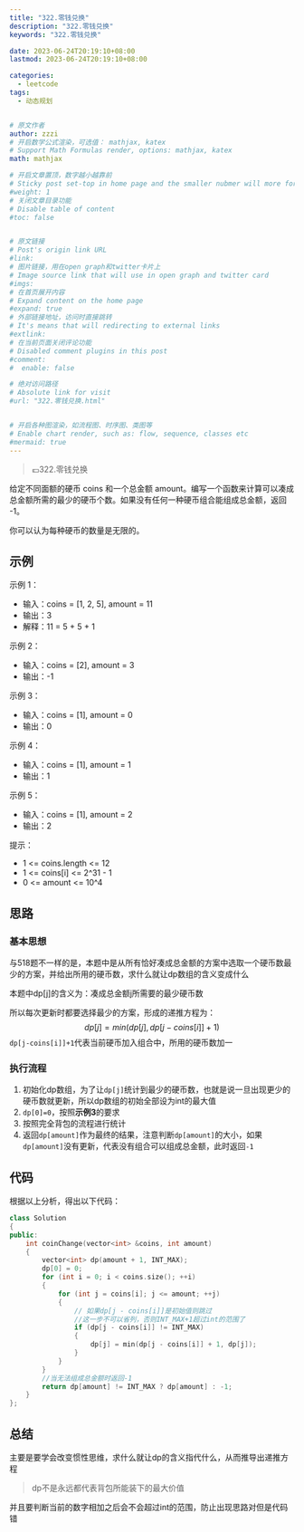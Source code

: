 ```yaml
---
title: "322.零钱兑换"
description: "322.零钱兑换"
keywords: "322.零钱兑换"

date: 2023-06-24T20:19:10+08:00
lastmod: 2023-06-24T20:19:10+08:00

categories:
  - leetcode
tags:
  - 动态规划


# 原文作者
author: zzzi
# 开启数学公式渲染，可选值： mathjax, katex
# Support Math Formulas render, options: mathjax, katex
math: mathjax

# 开启文章置顶，数字越小越靠前
# Sticky post set-top in home page and the smaller nubmer will more forward.
#weight: 1
# 关闭文章目录功能
# Disable table of content
#toc: false


# 原文链接
# Post's origin link URL
#link:
# 图片链接，用在open graph和twitter卡片上
# Image source link that will use in open graph and twitter card
#imgs:
# 在首页展开内容
# Expand content on the home page
#expand: true
# 外部链接地址，访问时直接跳转
# It's means that will redirecting to external links
#extlink:
# 在当前页面关闭评论功能
# Disabled comment plugins in this post
#comment:
#  enable: false

# 绝对访问路径
# Absolute link for visit
#url: "322.零钱兑换.html"


# 开启各种图渲染，如流程图、时序图、类图等
# Enable chart render, such as: flow, sequence, classes etc
#mermaid: true
---
```


>:pound:322.零钱兑换

给定不同面额的硬币 coins 和一个总金额 amount。编写一个函数来计算可以凑成总金额所需的最少的硬币个数。如果没有任何一种硬币组合能组成总金额，返回 -1。

你可以认为每种硬币的数量是无限的。

<!--more-->

## 示例

示例 1：

- 输入：coins = [1, 2, 5], amount = 11
- 输出：3
- 解释：11 = 5 + 5 + 1

示例 2：

- 输入：coins = [2], amount = 3
- 输出：-1

示例 3：

- 输入：coins = [1], amount = 0
- 输出：0

示例 4：

- 输入：coins = [1], amount = 1
- 输出：1

示例 5：

- 输入：coins = [1], amount = 2
- 输出：2

提示：

- 1 <= coins.length <= 12
- 1 <= coins[i] <= 2^31 - 1
- 0 <= amount <= 10^4

## 思路

### 基本思想

与518题不一样的是，本题中是从所有恰好凑成总金额的方案中选取一个硬币数最少的方案，并给出所用的硬币数，求什么就让dp数组的含义变成什么

本题中dp[j]的含义为：凑成总金额j所需要的最少硬币数

所以每次更新时都要选择最少的方案，形成的递推方程为：
$$
dp[j]=min(dp[j],dp[j-coins[i]]+1)
$$
`dp[j-coins[i]]+1`代表当前硬币加入组合中，所用的硬币数加一

### 执行流程

1. 初始化dp数组，为了让`dp[j]`统计到最少的硬币数，也就是说一旦出现更少的硬币数就更新，所以dp数组的初始全部设为int的最大值
2. `dp[0]=0`，按照**示例3**的要求
3. 按照完全背包的流程进行统计
4. 返回`dp[amount]`作为最终的结果，注意判断`dp[amount]`的大小，如果`dp[amount]`没有更新，代表没有组合可以组成总金额，此时返回`-1`

## 代码

根据以上分析，得出以下代码：

```c++
class Solution
{
public:
    int coinChange(vector<int> &coins, int amount)
    {
        vector<int> dp(amount + 1, INT_MAX);
        dp[0] = 0;
        for (int i = 0; i < coins.size(); ++i)
        {
            for (int j = coins[i]; j <= amount; ++j)
            {
                // 如果dp[j - coins[i]]是初始值则跳过
                //这一步不可以省列，否则INT_MAX+1超过int的范围了
                if (dp[j - coins[i]] != INT_MAX)
                {
                    dp[j] = min(dp[j - coins[i]] + 1, dp[j]);
                }
            }
        }
        //当无法组成总金额时返回-1
        return dp[amount] != INT_MAX ? dp[amount] : -1;
    }
};
```

## 总结

主要是要学会改变惯性思维，求什么就让dp的含义指代什么，从而推导出递推方程

> dp不是永远都代表背包所能装下的最大价值

并且要判断当前的数字相加之后会不会超过int的范围，防止出现思路对但是代码错
